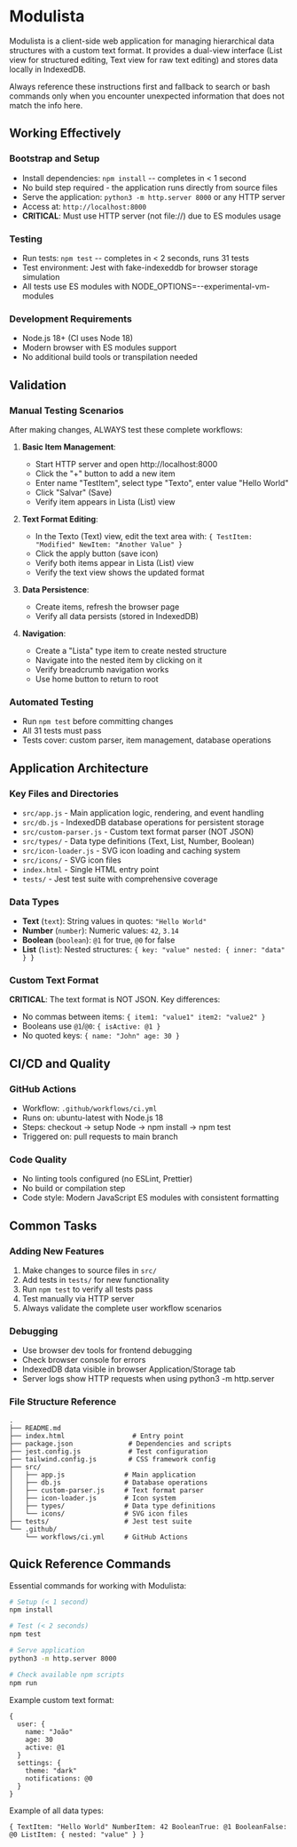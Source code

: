 # Modulista

Modulista is a client-side web application for managing hierarchical data structures with a custom text format. It provides a dual-view interface (List view for structured editing, Text view for raw text editing) and stores data locally in IndexedDB.

Always reference these instructions first and fallback to search or bash commands only when you encounter unexpected information that does not match the info here.

## Working Effectively

### Bootstrap and Setup
- Install dependencies: `npm install` -- completes in < 1 second
- No build step required - the application runs directly from source files
- Serve the application: `python3 -m http.server 8000` or any HTTP server
- Access at: `http://localhost:8000`
- **CRITICAL**: Must use HTTP server (not file://) due to ES modules usage

### Testing
- Run tests: `npm test` -- completes in < 2 seconds, runs 31 tests
- Test environment: Jest with fake-indexeddb for browser storage simulation
- All tests use ES modules with NODE_OPTIONS=--experimental-vm-modules

### Development Requirements
- Node.js 18+ (CI uses Node 18)
- Modern browser with ES modules support
- No additional build tools or transpilation needed

## Validation

### Manual Testing Scenarios
After making changes, ALWAYS test these complete workflows:

1. **Basic Item Management**:
   - Start HTTP server and open http://localhost:8000
   - Click the "+" button to add a new item
   - Enter name "TestItem", select type "Texto", enter value "Hello World"
   - Click "Salvar" (Save)
   - Verify item appears in Lista (List) view

2. **Text Format Editing**:
   - In the Texto (Text) view, edit the text area with: `{ TestItem: "Modified" NewItem: "Another Value" }`
   - Click the apply button (save icon)
   - Verify both items appear in Lista (List) view
   - Verify the text view shows the updated format

3. **Data Persistence**:
   - Create items, refresh the browser page
   - Verify all data persists (stored in IndexedDB)

4. **Navigation**:
   - Create a "Lista" type item to create nested structure
   - Navigate into the nested item by clicking on it
   - Verify breadcrumb navigation works
   - Use home button to return to root

### Automated Testing
- Run `npm test` before committing changes
- All 31 tests must pass
- Tests cover: custom parser, item management, database operations

## Application Architecture

### Key Files and Directories
- `src/app.js` - Main application logic, rendering, and event handling
- `src/db.js` - IndexedDB database operations for persistent storage
- `src/custom-parser.js` - Custom text format parser (NOT JSON)
- `src/types/` - Data type definitions (Text, List, Number, Boolean)
- `src/icon-loader.js` - SVG icon loading and caching system
- `src/icons/` - SVG icon files
- `index.html` - Single HTML entry point
- `tests/` - Jest test suite with comprehensive coverage

### Data Types
- **Text** (`text`): String values in quotes: `"Hello World"`
- **Number** (`number`): Numeric values: `42`, `3.14`
- **Boolean** (`boolean`): `@1` for true, `@0` for false
- **List** (`list`): Nested structures: `{ key: "value" nested: { inner: "data" } }`

### Custom Text Format
**CRITICAL**: The text format is NOT JSON. Key differences:
- No commas between items: `{ item1: "value1" item2: "value2" }`
- Booleans use `@1`/`@0`: `{ isActive: @1 }`
- No quoted keys: `{ name: "John" age: 30 }`

## CI/CD and Quality

### GitHub Actions
- Workflow: `.github/workflows/ci.yml`
- Runs on: ubuntu-latest with Node.js 18
- Steps: checkout → setup Node → npm install → npm test
- Triggered on: pull requests to main branch

### Code Quality
- No linting tools configured (no ESLint, Prettier)
- No build or compilation step
- Code style: Modern JavaScript ES modules with consistent formatting

## Common Tasks

### Adding New Features
1. Make changes to source files in `src/`
2. Add tests in `tests/` for new functionality
3. Run `npm test` to verify all tests pass
4. Test manually via HTTP server
5. Always validate the complete user workflow scenarios

### Debugging
- Use browser dev tools for frontend debugging
- Check browser console for errors
- IndexedDB data visible in browser Application/Storage tab
- Server logs show HTTP requests when using python3 -m http.server

### File Structure Reference
```
.
├── README.md
├── index.html                 # Entry point
├── package.json              # Dependencies and scripts
├── jest.config.js            # Test configuration
├── tailwind.config.js        # CSS framework config
├── src/
│   ├── app.js               # Main application
│   ├── db.js                # Database operations
│   ├── custom-parser.js     # Text format parser
│   ├── icon-loader.js       # Icon system
│   ├── types/               # Data type definitions
│   └── icons/               # SVG icon files
├── tests/                   # Jest test suite
└── .github/
    └── workflows/ci.yml     # GitHub Actions
```

## Quick Reference Commands

Essential commands for working with Modulista:

```bash
# Setup (< 1 second)
npm install

# Test (< 2 seconds)
npm test

# Serve application
python3 -m http.server 8000

# Check available npm scripts
npm run
```

Example custom text format:
```
{
  user: {
    name: "João"
    age: 30
    active: @1
  }
  settings: {
    theme: "dark"
    notifications: @0
  }
}
```

Example of all data types:
```
{ TextItem: "Hello World" NumberItem: 42 BooleanTrue: @1 BooleanFalse: @0 ListItem: { nested: "value" } }
```